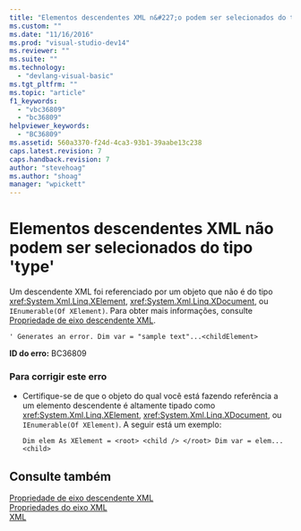 ```yaml
---
title: "Elementos descendentes XML n&#227;o podem ser selecionados do tipo &#39;type&#39; | Microsoft Docs"
ms.custom: ""
ms.date: "11/16/2016"
ms.prod: "visual-studio-dev14"
ms.reviewer: ""
ms.suite: ""
ms.technology: 
  - "devlang-visual-basic"
ms.tgt_pltfrm: ""
ms.topic: "article"
f1_keywords: 
  - "vbc36809"
  - "bc36809"
helpviewer_keywords: 
  - "BC36809"
ms.assetid: 560a3370-f24d-4ca3-93b1-39aabe13c238
caps.latest.revision: 7
caps.handback.revision: 7
author: "stevehoag"
ms.author: "shoag"
manager: "wpickett"
---
```

# Elementos descendentes XML n&#227;o podem ser selecionados do tipo &#39;type&#39;
Um descendente XML foi referenciado por um objeto que não é do tipo <xref:System.Xml.Linq.XElement>, <xref:System.Xml.Linq.XDocument>, ou `IEnumerable(Of XElement)`. Para obter mais informações, consulte [Propriedade de eixo descendente XML](/dotnet/visual-basic/language-reference/xml-axis/xml-descendant-axis-property).  
  
```vb#  
' Generates an error. Dim var = "sample text"...<childElement>  
```  
  
 **ID do erro:** BC36809  
  
### Para corrigir este erro  
  
-   Certifique\-se de que o objeto do qual você está fazendo referência a um elemento descendente é altamente tipado como <xref:System.Xml.Linq.XElement>, <xref:System.Xml.Linq.XDocument>, ou `IEnumerable(Of XElement)`. A seguir está um exemplo:  
  
    ```vb#  
    Dim elem As XElement = <root> <child /> </root> Dim var = elem...<child>  
    ```  
  
## Consulte também  
 [Propriedade de eixo descendente XML](/dotnet/visual-basic/language-reference/xml-axis/xml-descendant-axis-property)   
 [Propriedades do eixo XML](/dotnet/visual-basic/language-reference/xml-axis/xml-axis-properties)   
 [XML](/dotnet/visual-basic/programming-guide/language-features/xml/index)